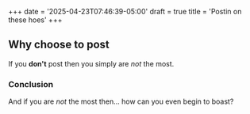 +++
date = '2025-04-23T07:46:39-05:00'
draft = true
title = 'Postin on these hoes'
+++
## Why choose to post

If you **don't** post then you simply are *not* the most.

### Conclusion

And if you are *not* the most then... how can you even begin to boast?